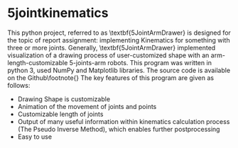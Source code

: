 # 5jointkinematics
This python project, referred to as \textbf{5JointArmDrawer} is designed for the topic of report assignment: implementing Kinematics for something with three or more joints. Generally, \textbf{5JointArmDrawer} implemented visualization of a drawing process of user-customized shape with an arm-length-customizable 5-joints-arm robots. This program was written in python 3, used NumPy and Matplotlib libraries. The source code is available on the Github\footnote{} The key features of this program are given as follows:


- Drawing Shape is customizable
- Animation of the movement of joints and points
- Customizable length of joints
- Output of many useful information within kinematics calculation process (The Pseudo Inverse Method), which enables further postprocessing
- Easy to use
